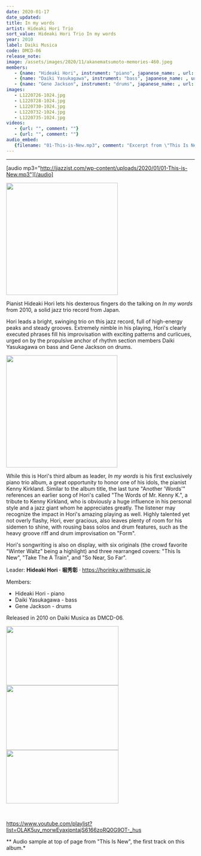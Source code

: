 ```yaml
---
date: 2020-01-17
date_updated: 
title: In my words
artist: Hideaki Hori Trio
sort_value: Hideaki Hori Trio In my words
year: 2010
label: Daiki Musica
code: DMCD-06
release_note: 
image: /assets/images/2020/11/akanematsumoto-memories-460.jpeg
members:
   - {name: "Hideaki Hori", instrument: "piano", japanese_name: , url: ""}
   - {name: "Daiki Yasukagawa", instrument: "bass", japanese_name: , url: ""}
   - {name: "Gene Jackson", instrument: "drums", japanese_name: , url: ""}
images: 
   - L1220726-1024.jpg
   - L1220728-1024.jpg
   - L1220730-1024.jpg
   - L1220732-1024.jpg
   - L1220735-1024.jpg
videos: 
   - {url: "", comment: ""}
   - {url: "", comment: ""}
audio_embed:
   {filename: "01-This-is-New.mp3", comment: "Excerpt from \"This Is New\", the first track on this album:"}
---
```

---
[audio mp3="http://jjazzist.com/wp-content/uploads/2020/01/01-This-is-New.mp3"][/audio]

<a href="http://jjazzist.com/wp-content/uploads/2020/01/L1220726.jpg"><img class="size-medium wp-image-4944 alignright" src="http://jjazzist.com/wp-content/uploads/2020/01/L1220726-298x300.jpg" alt="" width="298" height="300" /></a>

Pianist Hideaki Hori lets his dexterous fingers do the talking on *In my words* from 2010, a solid jazz trio record from Japan.

Hori leads a bright, swinging trio on this jazz record, full of high-energy peaks and steady grooves. Extremely nimble in his playing, Hori's clearly executed phrases fill his improvisation with exciting patterns and curlicues, urged on by the propulsive anchor of rhythm section members Daiki Yasukagawa on bass and Gene Jackson on drums.

<a href="http://jjazzist.com/wp-content/uploads/2020/01/L1220728.jpg"><img class="size-medium wp-image-4945 alignright" src="http://jjazzist.com/wp-content/uploads/2020/01/L1220728-297x300.jpg" alt="" width="297" height="300" /></a>

While this is Hori's third album as leader, *In my words* is his first exclusively piano trio album, a great opportunity to honor one of his idols, the pianist Kenny Kirkland. Similar to the album title, the last tune "Another 'Words'" references an earlier song of Hori's called "The Words of Mr. Kenny K.", a tribute to Kenny Kirkland, who is obviously a huge influence in his personal style and a jazz giant whom he appreciates greatly. The listener may recognize the impact in Hori's amazing playing as well. Highly talented yet not overly flashy, Hori, ever gracious, also leaves plenty of room for his sidemen to shine, with rousing bass solos and drum features, such as the heavy groove riff and drum improvisation on "Form".

Hori's songwriting is also on display, with six originals (the crowd favorite "Winter Waltz" being a highlight) and three rearranged covers: "This Is New", "Take The A Train", and "So Near, So Far".

Leader: <strong>Hideaki Hori · 堀秀彰</strong> · <a href="https://horinky.withmusic.jp">https://horinky.withmusic.jp</a>

Members:
<ul>
 	<li>Hideaki Hori - piano</li>
 	<li>Daiki Yasukagawa - bass</li>
 	<li>Gene Jackson - drums</li>
</ul>
Released in 2010 on Daiki Musica as DMCD-06.

<a href="http://jjazzist.com/wp-content/uploads/2020/01/L1220730.jpg"><img class="alignnone size-medium wp-image-4946" src="http://jjazzist.com/wp-content/uploads/2020/01/L1220730-300x158.jpg" alt="" width="300" height="158" /></a> <a href="http://jjazzist.com/wp-content/uploads/2020/01/L1220732.jpg"><img class="alignnone size-medium wp-image-4947" src="http://jjazzist.com/wp-content/uploads/2020/01/L1220732-300x173.jpg" alt="" width="300" height="173" /></a> <a href="http://jjazzist.com/wp-content/uploads/2020/01/L1220735.jpg"><img class="alignnone size-medium wp-image-4948" src="http://jjazzist.com/wp-content/uploads/2020/01/L1220735-300x143.jpg" alt="" width="300" height="143" /></a>

&nbsp;

https://www.youtube.com/playlist?list=OLAK5uy_morwEyaxjpntajS6166zoRQ0G9OT-_hus

** Audio sample at top of page from "This Is New", the first track on this album.*

